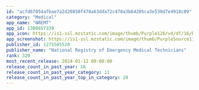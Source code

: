 ```yaml
---
id: "acfd67054afbae7a2d20850f478a63dda72c478a3b64205ca3e530d7e4918c09"
category: "Medical"
app_name: "NREMT"
app_id: 1300657339
app_icon: https://is1-ssl.mzstatic.com/image/thumb/Purple126/v4/df/16/b3/df16b309-cdc6-2319-bfae-892812460715/App_-_Production-1x_U007emarketing-0-7-0-85-220-0.png/1024x1024bb.png
app_screenshot: https://is1-ssl.mzstatic.com/image/thumb/PurpleSource116/v4/59/f8/93/59f8930c-2bb7-8681-c4c0-140b97835e23/dd3a59cc-0424-45ff-85b9-3eeebf2077f1_Simulator_Screen_Shot_-_iPhone_11_Pro_Max_-_2021-12-01_at_12.35.34.png/1242x2688bb.png
publisher_id: 1275585520
publisher_name: "National Registry of Emergency Medical Technicians"
rank: 320
most_recent_release: 2024-01-12 00:00:00
release_count_in_past_year: 16
release_count_in_past_year_category: 11
release_count_in_past_year_top_in_category: 20
---
```

